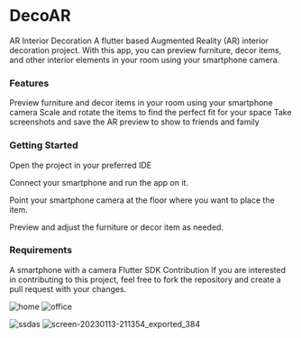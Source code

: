 <h1>DecoAR</h1>


AR Interior Decoration
A flutter based Augmented Reality (AR) interior decoration project. With this app, you can preview furniture, decor items, and other interior elements in your room using your smartphone camera.

<h3>Features</h3>
Preview furniture and decor items in your room using your smartphone camera
Scale and rotate the items to find the perfect fit for your space
Take screenshots and save the AR preview to show to friends and family

<h3>Getting Started</h3>

Open the project in your preferred IDE

Connect your smartphone and run the app on it.

Point your smartphone camera at the floor where you want to place the item.

Preview and adjust the furniture or decor item as needed.

<h3>Requirements</h3>

A smartphone with a camera
Flutter SDK
Contribution
If you are interested in contributing to this project, feel free to fork the repository and create a pull request with your changes.

![home](https://user-images.githubusercontent.com/60542288/217027524-b8da810d-7a05-4feb-b88c-d3498584a67c.png) 
![office](https://user-images.githubusercontent.com/60542288/217027519-97c09cf6-acec-4886-90ca-890e593634cf.png)

![ssdas](https://user-images.githubusercontent.com/60542288/217027653-ef29a031-3ed6-45c3-89bd-d7d55fe111cd.png)
![screen-20230113-211354_exported_384](https://user-images.githubusercontent.com/60542288/217028018-6d932fd0-cdbd-41a0-84a3-55bb4c0ef488.jpg)
